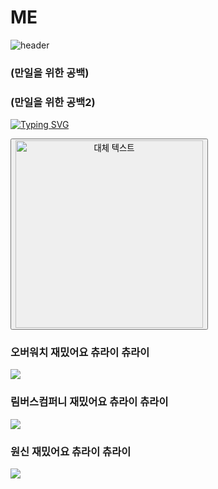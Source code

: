 # ME
![header](https://capsule-render.vercel.app/api?type=waving&color=auto&height=150&section=header&fontSize=50&animation=twinkling&text-color=black)

### (만일을 위한 공백)


### (만일을 위한 공백2)



[![Typing SVG](https://readme-typing-svg.demolab.com?font=Alkatra&weight=500&size=60&duration=4000&pause=3&color=6994CDEE&center=true&vCenter=false&multiline=true&repeat=true&width=1000&height=100&lines=MINHO)](https://git.io/typing-svg)


<button onclick="(new Audio('https://github.com/user-attachments/files/22621120/2025-09-30.22-47-28.mp3')).play()">
  <img src="https://github.com/user-attachments/assets/cb9176ce-c04c-4ae0-9a57-f8266d9fc13c" width="300" height="300" alt="대체 텍스트">
</button>



### 오버워치 재밌어요 츄라이 츄라이
<img style ="width:500px&height:500px;" src = "https://pixelz.cc/wp-content/uploads/2018/07/overwatch-logo-uhd-4k-wallpaper.jpg">

### 림버스컴퍼니 재밌어요 츄라이 츄라이
<img style ="width:500px&height:500px;" src = "https://i.pinimg.com/736x/9e/bb/cd/9ebbcd9b3718d3e552a72a368cb1b1bc.jpg">


### 원신 재밌어요 츄라이 츄라이
<img style ="width:500px&height:500px;"  src = "https://i.pinimg.com/originals/a9/a9/21/a9a921d6ac8b74bb6eb5613bd552c1af.jpg">
